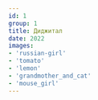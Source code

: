 ```yaml
---
id: 1
group: 1
title: Диджитал
date: 2022
images:
- 'russian-girl'
- 'tomato'
- 'lemon'
- 'grandmother_and_cat'
- 'mouse_girl'
---
```

